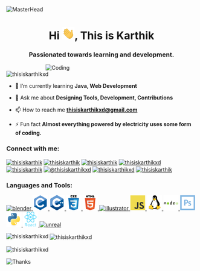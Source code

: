 ![MasterHead](https://i.postimg.cc/G2m31gfK/Sai-Karthik-Boddeda-1.png)
<h1 align="center">Hi <img src = Hi.gif height = "32px">, This is Karthik</h1>
<h3 align="center">Passionated towards learning and development.</h3>

<img align="right" alt="Coding" width="400" src="https://static1.s123-cdn-static-a.com/uploads/5555641/normal_614650aa3c2a1.gif">

<p align="left"> <img src="https://komarev.com/ghpvc/?username=thisiskarthikxd&label=Profile%20views&color=0e75b6&style=flat" alt="thisiskarthikxd" /> </p>

- 🌱 I’m currently learning **Java, Web Development**

- 💬 Ask me about **Designing Tools, Development, Contributions**

- 📫 How to reach me **thisiskarthikxd@gmail.com**

- ⚡ Fun fact **Almost everything powered by electricity uses some form of coding.**

<h3 align="left">Connect with me:</h3>
<p align="left">
<a href="https://linkedin.com/in/thisiskarthik" target="blank"><img align="center" src="https://raw.githubusercontent.com/rahuldkjain/github-profile-readme-generator/master/src/images/icons/Social/linked-in-alt.svg" alt="thisiskarthik" height="30" width="40" /></a>
<a href="https://www.codechef.com/users/thisiskarthik" target="blank"><img align="center" src="https://cdn.jsdelivr.net/npm/simple-icons@3.1.0/icons/codechef.svg" alt="thisiskarthik" height="30" width="40" /></a>
<a href="https://www.hackerrank.com/thisiskarthik" target="blank"><img align="center" src="https://raw.githubusercontent.com/rahuldkjain/github-profile-readme-generator/master/src/images/icons/Social/hackerrank.svg" alt="thisiskarthik" height="30" width="40" /></a>
<a href="https://codeforces.com/profile/thisiskarthikxd" target="blank"><img align="center" src="https://raw.githubusercontent.com/rahuldkjain/github-profile-readme-generator/master/src/images/icons/Social/codeforces.svg" alt="thisiskarthikxd" height="30" width="40" /></a>
<a href="https://www.leetcode.com/thisiskarthik" target="blank"><img align="center" src="https://raw.githubusercontent.com/rahuldkjain/github-profile-readme-generator/master/src/images/icons/Social/leet-code.svg" alt="thisiskarthik" height="30" width="40" /></a>
<a href="https://www.hackerearth.com/@thisiskarthikxd" target="blank"><img align="center" src="https://raw.githubusercontent.com/rahuldkjain/github-profile-readme-generator/master/src/images/icons/Social/hackerearth.svg" alt="@thisiskarthikxd" height="30" width="40" /></a>
<a href="https://auth.geeksforgeeks.org/user/thisiskarthikxd" target="blank"><img align="center" src="https://raw.githubusercontent.com/rahuldkjain/github-profile-readme-generator/master/src/images/icons/Social/geeks-for-geeks.svg" alt="thisiskarthikxd" height="30" width="40" /></a>
<a href="https://www.topcoder.com/members/thisiskarthik" target="blank"><img align="center" src="https://raw.githubusercontent.com/rahuldkjain/github-profile-readme-generator/master/src/images/icons/Social/topcoder.svg" alt="thisiskarthik" height="30" width="40" /></a>
</p>

<h3 align="left">Languages and Tools:</h3>
<p align="left"> <a href="https://www.blender.org/" target="_blank" rel="noreferrer"> <img src="https://download.blender.org/branding/community/blender_community_badge_white.svg" alt="blender" width="40" height="40"/> </a> <a href="https://www.cprogramming.com/" target="_blank" rel="noreferrer"> <img src="https://raw.githubusercontent.com/devicons/devicon/master/icons/c/c-original.svg" alt="c" width="40" height="40"/> </a> <a href="https://www.w3schools.com/cpp/" target="_blank" rel="noreferrer"> <img src="https://raw.githubusercontent.com/devicons/devicon/master/icons/cplusplus/cplusplus-original.svg" alt="cplusplus" width="40" height="40"/> </a> <a href="https://www.w3schools.com/css/" target="_blank" rel="noreferrer"> <img src="https://raw.githubusercontent.com/devicons/devicon/master/icons/css3/css3-original-wordmark.svg" alt="css3" width="40" height="40"/> </a> <a href="https://www.w3.org/html/" target="_blank" rel="noreferrer"> <img src="https://raw.githubusercontent.com/devicons/devicon/master/icons/html5/html5-original-wordmark.svg" alt="html5" width="40" height="40"/> </a> <a href="https://www.adobe.com/in/products/illustrator.html" target="_blank" rel="noreferrer"> <img src="https://www.vectorlogo.zone/logos/adobe_illustrator/adobe_illustrator-icon.svg" alt="illustrator" width="40" height="40"/> </a> <a href="https://developer.mozilla.org/en-US/docs/Web/JavaScript" target="_blank" rel="noreferrer"> <img src="https://raw.githubusercontent.com/devicons/devicon/master/icons/javascript/javascript-original.svg" alt="javascript" width="40" height="40"/> </a> <a href="https://www.linux.org/" target="_blank" rel="noreferrer"> <img src="https://raw.githubusercontent.com/devicons/devicon/master/icons/linux/linux-original.svg" alt="linux" width="40" height="40"/> </a> <a href="https://nodejs.org" target="_blank" rel="noreferrer"> <img src="https://raw.githubusercontent.com/devicons/devicon/master/icons/nodejs/nodejs-original-wordmark.svg" alt="nodejs" width="40" height="40"/> </a> <a href="https://www.photoshop.com/en" target="_blank" rel="noreferrer"> <img src="https://raw.githubusercontent.com/devicons/devicon/master/icons/photoshop/photoshop-line.svg" alt="photoshop" width="40" height="40"/> </a> <a href="https://www.python.org" target="_blank" rel="noreferrer"> <img src="https://raw.githubusercontent.com/devicons/devicon/master/icons/python/python-original.svg" alt="python" width="40" height="40"/> </a> <a href="https://reactjs.org/" target="_blank" rel="noreferrer"> <img src="https://raw.githubusercontent.com/devicons/devicon/master/icons/react/react-original-wordmark.svg" alt="react" width="40" height="40"/> </a> <a href="https://unrealengine.com/" target="_blank" rel="noreferrer"> <img src="https://raw.githubusercontent.com/kenangundogan/fontisto/036b7eca71aab1bef8e6a0518f7329f13ed62f6b/icons/svg/brand/unreal-engine.svg" alt="unreal" width="40" height="40"/> </a> </p>

<p><img align="left" src="https://github-readme-stats.vercel.app/api/top-langs?username=thisiskarthikxd&show_icons=true&locale=en&layout=compact" alt="thisiskarthikxd" /></p>

<p>&nbsp;<img align="center" src="https://github-readme-stats.vercel.app/api?username=thisiskarthikxd&show_icons=true&locale=en" alt="thisiskarthikxd" /></p>

<p><img align="center" src="https://github-readme-streak-stats.herokuapp.com/?user=thisiskarthikxd&" alt="thisiskarthikxd" /></p>

<img align='center'  height="70" alt="Thanks" width="100%" src="https://github.com/thisiskarthikxd/thisiskarthikxd/blob/main/thnks.svg"/>
